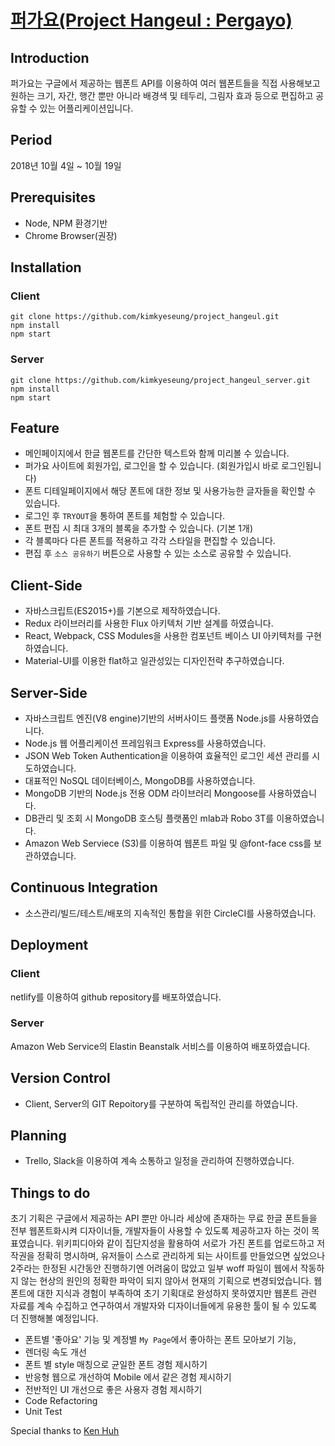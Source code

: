 # [퍼가요(Project Hangeul : Pergayo)](https://pergayo.com/)

## Introduction
퍼가요는 구글에서 제공하는 웹폰트 API를 이용하여 여러 웹폰트들을 직접 사용해보고 원하는 크기, 자간, 행간 뿐만 아니라 배경색 및 테두리, 그림자 효과 등으로 편집하고 공유할 수 있는 어플리케이션입니다.

## Period
2018년 10월 4일 ~ 10월 19일

## Prerequisites
- Node, NPM 환경기반
- Chrome Browser(권장)

## Installation
### Client
```
git clone https://github.com/kimkyeseung/project_hangeul.git
npm install
npm start
```

### Server
```
git clone https://github.com/kimkyeseung/project_hangeul_server.git
npm install
npm start
```

## Feature
- 메인페이지에서 한글 웹폰트를 간단한 텍스트와 함께 미리볼 수 있습니다.
- 퍼가요 사이트에 회원가입, 로그인을 할 수 있습니다. (회원가입시 바로 로그인됩니다)
- 폰트 디테일페이지에서 해당 폰트에 대한 정보 및 사용가능한 글자들을 확인할 수 있습니다.
- 로그인 후 ```TRYOUT```을 통하여 폰트를 체험할 수 있습니다.
- 폰트 편집 시 최대 3개의 블록을 추가할 수 있습니다. (기본 1개)
- 각 블록마다 다른 폰트를 적용하고 각각 스타일을 편집할 수 있습니다.
- 편집 후 ```소스 공유하기``` 버튼으로 사용할 수 있는 소스로 공유할 수 있습니다.

## Client-Side
- 자바스크립트(ES2015+)를 기본으로 제작하였습니다.
- Redux 라이브러리를 사용한 Flux 아키텍처 기반 설계를 하였습니다.
- React, Webpack, CSS Modules을 사용한 컴포넌트 베이스 UI 아키텍처를 구현하였습니다.
- Material-UI를 이용한 flat하고 일관성있는 디자인전략 추구하였습니다.

## Server-Side
- 자바스크립트 엔진(V8 engine)기반의 서버사이드 플랫폼 Node.js를 사용하였습니다.
- Node.js 웹 어플리케이션 프레임워크 Express를 사용하였습니다.
- JSON Web Token Authentication을 이용하여 효율적인 로그인 세션 관리를 시도하였습니다.
- 대표적인 NoSQL 데이터베이스, MongoDB를 사용하였습니다.
- MongoDB 기반의 Node.js 전용 ODM 라이브러리 Mongoose를 사용하였습니다.
- DB관리 및 조회 시 MongoDB 호스팅 플랫폼인 mlab과 Robo 3T를 이용하였습니다.
- Amazon Web Serviece (S3)를 이용하여 웹폰트 파일 및 @font-face css를 보관하였습니다.

## Continuous Integration
- 소스관리/빌드/테스트/배포의 지속적인 통합을 위한 CircleCI를 사용하였습니다.

## Deployment
### Client
netlify를 이용하여 github repository를 배포하였습니다.

### Server
Amazon Web Service의 Elastin Beanstalk 서비스를 이용하여 배포하였습니다.

## Version Control
- Client, Server의 GIT Repoitory를 구분하여 독립적인 관리를 하였습니다.

## Planning
- Trello, Slack을 이용하여 계속 소통하고 일정을 관리하여 진행하였습니다. 

## Things to do
초기 기획은 구글에서 제공하는 API 뿐만 아니라 세상에 존재하는 무료 한글 폰트들을 전부 웹폰트화시켜 디자이너들, 개발자들이 사용할 수 있도록 제공하고자 하는 것이 목표였습니다. 위키피디아와 같이 집단지성을 활용하여 서로가 가진 폰트를 업로드하고 저작권을 정확히 명시하며, 유저들이 스스로 관리하게 되는 사이트를 만들었으면 싶었으나 2주라는 한정된 시간동안 진행하기엔 어려움이 많았고 일부 woff 파일이 웹에서 작동하지 않는 현상의 원인의 정확한 파악이 되지 않아서 현재의 기획으로 변경되었습니다. 웹폰트에 대한 지식과 경험이 부족하여 초기 기획대로 완성하지 못하였지만 웹폰트 관련 자료를 계속 수집하고 연구하여서 개발자와 디자이너들에게 유용한 툴이 될 수 있도록 더 진행해볼 예정입니다.

- 폰트별 '좋아요' 기능 및 계정별 ```My Page```에서 좋아하는 폰트 모아보기 기능,
- 렌더링 속도 개선
- 폰트 별 style 매칭으로 균일한 폰트 경험 제시하기
- 반응형 웹으로 개선하여 Mobile 에서 같은 경험 제시하기
- 전반적인 UI 개선으로 좋은 사용자 경험 제시하기
- Code Refactoring
- Unit Test

Special thanks to [Ken Huh](https://github.com/Ken123777)
